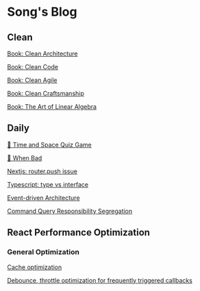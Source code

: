 # Song's Blog

## Clean

[Book: Clean Architecture](./clean-architecture/index.md)

[Book: Clean Code](./clean-code/index.md)

[Book: Clean Agile]()

[Book: Clean Craftsmanship]()

[Book: The Art of Linear Algebra](https://github.com/kenjihiranabe/The-Art-of-Linear-Algebra)

## Daily
[🌱 Time and Space Quiz Game](./daily/time-and-space-quiz-game.md)

[🌻 When Bad](./daily/when-bad.md)

[Nextjs: router.push issue](./daily/nextjs-router-push-in-mobile.md)

[Typescript: type vs interface](./daily/type-vs-interface.md)

[Event-driven Architecture](./daily/event-driven-architecture.md)

[Command Query Responsibility Segregation](./daily/command-query-responsibility-segregation.md)

## React Performance Optimization

### General Optimization

[Cache optimization](./react-performance-optimization/general-optimization/04-cache-optimization.md)

[Debounce, throttle optimization for frequently triggered callbacks](./react-performance-optimization/general-optimization/05-debounce-throttle.md)
